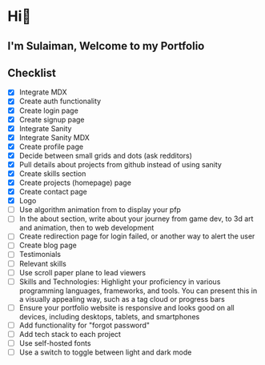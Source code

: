# Hi👋

## I'm Sulaiman, Welcome to my Portfolio

## Checklist

- [x] Integrate MDX
- [x] Create auth functionality
- [x] Create login page
- [x] Create signup page
- [x] Integrate Sanity
- [x] Integrate Sanity MDX
- [x] Create profile page
- [x] Decide between small grids and dots (ask redditors)
- [x] Pull details about projects from github instead of using sanity
- [x] Create skills section
- [x] Create projects (homepage) page
- [x] Create contact page
- [x] Logo
- [ ] Use algorithm animation from to display your pfp
- [ ] In the about section, write about your journey from game dev, to 3d art and animation, then to web development
- [ ] Create redirection page for login failed, or another way to alert the user
- [ ] Create blog page
- [ ] Testimonials
- [ ] Relevant skills
- [ ] Use scroll paper plane to lead viewers
- [ ] Skills and Technologies: Highlight your proficiency in various programming languages, frameworks, and tools. You can present this in a visually appealing way, such as a tag cloud or progress bars
- [ ] Ensure your portfolio website is responsive and looks good on all devices, including desktops, tablets, and smartphones
- [ ] Add functionality for "forgot password"
- [ ] Add tech stack to each project
- [ ] Use self-hosted fonts
- [ ] Use a switch to toggle between light and dark mode
